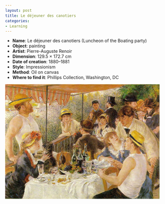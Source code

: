 ```yaml
---
layout: post
title: Le déjeuner des canotiers
categories:
- Learning
---
```



- **Name**: Le déjeuner des canotiers (Luncheon of the Boating party)
- **Object**: painting
- **Artist**: Pierre-Auguste Renoir
- **Dimension**: 129.5 × 172.7 cm
- **Date of creation**: 1880–1881
- **Style**: Impressionism
- **Method**: Oil on canvas
- **Where to find it**: Phillips Collection, Washington, DC

![](/img/800px-dejeuner-canotiers.jpg "800px-dejeuner-canotiers")
